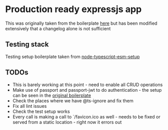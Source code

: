 # Production ready expressjs app

This was originally taken from the boilerplate [here](https://github.com/danielfsousa/express-rest-es2017-boilerplate) but has been modified extensively that a changelog alone is not sufficient

## Testing stack

Testing setup boilerplate taken from [node-typescript-esm-setup](https://github.com/late-warrior/nodejs-ts-test-setup)

## TODOs

- This is barely working at this point - need to enable all CRUD operations
- Make use of passport and passport-jwt to do authentication - the setup can be seen in the [original boilerplate](https://github.com/danielfsousa/express-rest-es2017-boilerplate)
- Check the places where we have @ts-ignore and fix them
- Fix all lint issues
- Check the test setup works
- Every call is making a call to `/favicon.ico as well - needs to be fixed or served from a static location - right now it errors out
